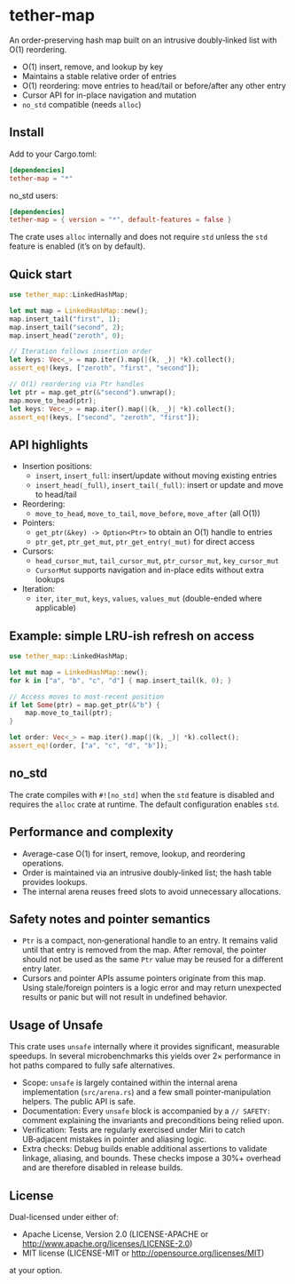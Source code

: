 # tether-map

An order-preserving hash map built on an intrusive doubly‑linked list with O(1) reordering.

- O(1) insert, remove, and lookup by key
- Maintains a stable relative order of entries
- O(1) reordering: move entries to head/tail or before/after any other entry
- Cursor API for in-place navigation and mutation
- `no_std` compatible (needs `alloc`)

## Install

Add to your Cargo.toml:

```toml
[dependencies]
tether-map = "*"
```

no_std users:

```toml
[dependencies]
tether-map = { version = "*", default-features = false }
```

The crate uses `alloc` internally and does not require `std` unless the `std` feature is enabled (it’s on by default).

## Quick start

```rust
use tether_map::LinkedHashMap;

let mut map = LinkedHashMap::new();
map.insert_tail("first", 1);
map.insert_tail("second", 2);
map.insert_head("zeroth", 0);

// Iteration follows insertion order
let keys: Vec<_> = map.iter().map(|(k, _)| *k).collect();
assert_eq!(keys, ["zeroth", "first", "second"]);

// O(1) reordering via Ptr handles
let ptr = map.get_ptr(&"second").unwrap();
map.move_to_head(ptr);
let keys: Vec<_> = map.iter().map(|(k, _)| *k).collect();
assert_eq!(keys, ["second", "zeroth", "first"]);
```

## API highlights

- Insertion positions:
	- `insert`, `insert_full`: insert/update without moving existing entries
	- `insert_head(_full)`, `insert_tail(_full)`: insert or update and move to head/tail
- Reordering:
	- `move_to_head`, `move_to_tail`, `move_before`, `move_after` (all O(1))
- Pointers:
	- `get_ptr(&key) -> Option<Ptr>` to obtain an O(1) handle to entries
	- `ptr_get`, `ptr_get_mut`, `ptr_get_entry(_mut)` for direct access
- Cursors:
	- `head_cursor_mut`, `tail_cursor_mut`, `ptr_cursor_mut`, `key_cursor_mut`
	- `CursorMut` supports navigation and in-place edits without extra lookups
- Iteration:
	- `iter`, `iter_mut`, `keys`, `values`, `values_mut` (double-ended where applicable)

## Example: simple LRU-ish refresh on access

```rust
use tether_map::LinkedHashMap;

let mut map = LinkedHashMap::new();
for k in ["a", "b", "c", "d"] { map.insert_tail(k, 0); }

// Access moves to most-recent position
if let Some(ptr) = map.get_ptr(&"b") {
    map.move_to_tail(ptr);
}

let order: Vec<_> = map.iter().map(|(k, _)| *k).collect();
assert_eq!(order, ["a", "c", "d", "b"]);
```

## no_std

The crate compiles with `#![no_std]` when the `std` feature is disabled and requires the `alloc` crate at runtime. The default configuration enables `std`.

## Performance and complexity

- Average-case O(1) for insert, remove, lookup, and reordering operations.
- Order is maintained via an intrusive doubly‑linked list; the hash table provides lookups.
- The internal arena reuses freed slots to avoid unnecessary allocations.

## Safety notes and pointer semantics

- `Ptr` is a compact, non‑generational handle to an entry. It remains valid until that entry is
  removed from the map. After removal, the pointer should not be used as the same `Ptr` value may be
  reused for a different entry later.
- Cursors and pointer APIs assume pointers originate from this map. Using stale/foreign pointers is
  a logic error and may return unexpected results or panic but will not result in undefined behavior.

## Usage of Unsafe

This crate uses `unsafe` internally where it provides significant, measurable speedups. In several
microbenchmarks this yields over 2× performance in hot paths compared to fully safe alternatives.

- Scope: `unsafe` is largely contained within the internal arena implementation (`src/arena.rs`) and
  a few small pointer‑manipulation helpers. The public API is safe.
- Documentation: Every `unsafe` block is accompanied by a `// SAFETY:` comment explaining the
  invariants and preconditions being relied upon.
- Verification: Tests are regularly exercised under Miri to catch UB‑adjacent mistakes in pointer
  and aliasing logic.
- Extra checks: Debug builds enable additional assertions to validate linkage, aliasing, and bounds.
  These checks impose a 30%+ overhead and are therefore disabled in release builds.

## License

Dual-licensed under either of:

- Apache License, Version 2.0 (LICENSE-APACHE or http://www.apache.org/licenses/LICENSE-2.0)
- MIT license (LICENSE-MIT or http://opensource.org/licenses/MIT)

at your option.
